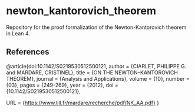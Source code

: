 # newton_kantorovich_theorem
Repository for the proof formalization of the Newton-Kantorovich theorem in Lean 4.

## References
@article{doi:10.1142/S0219530512500121,
author = {CIARLET, PHILIPPE G. and MARDARE, CRISTINEL},
title = {ON THE NEWTON–KANTOROVICH THEOREM},
journal = {Analysis and Applications},
volume = {10},
number = {03},
pages = {249-269},
year = {2012},
doi = {10.1142/S0219530512500121},

URL = {https://www.ljll.fr/mardare/recherche/pdf/NK_AA.pdf}
}